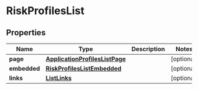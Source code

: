 

# RiskProfilesList


## Properties

| Name | Type | Description | Notes |
|------------ | ------------- | ------------- | -------------|
|**page** | [**ApplicationProfilesListPage**](ApplicationProfilesListPage.md) |  |  [optional] |
|**embedded** | [**RiskProfilesListEmbedded**](RiskProfilesListEmbedded.md) |  |  [optional] |
|**links** | [**ListLinks**](ListLinks.md) |  |  [optional] |



